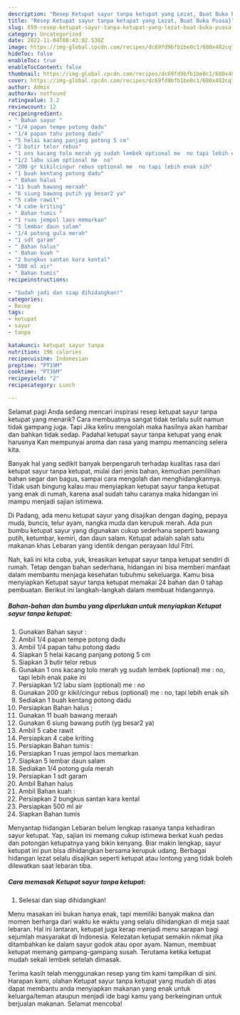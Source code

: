 ```yaml
---
description: "Resep Ketupat sayur tanpa ketupat yang Lezat, Buat Buka Puasa}"
title: "Resep Ketupat sayur tanpa ketupat yang Lezat, Buat Buka Puasa}"
slug: 659-resep-ketupat-sayur-tanpa-ketupat-yang-lezat-buat-buka-puasa
category: Uncategorized
date: 2022-11-04T08:43:02.530Z
image: https://img-global.cpcdn.com/recipes/dc69fd9bfb1be0c1/680x482cq70/ketupat-sayur-tanpa-ketupat-foto-resep-utama.jpg
hideToc: false
enableToc: true
enableTocContent: false
thumbnail: https://img-global.cpcdn.com/recipes/dc69fd9bfb1be0c1/680x482cq70/ketupat-sayur-tanpa-ketupat-foto-resep-utama.jpg
cover: https://img-global.cpcdn.com/recipes/dc69fd9bfb1be0c1/680x482cq70/ketupat-sayur-tanpa-ketupat-foto-resep-utama.jpg
author: Admin
authorAv: notfound
ratingvalue: 3.2
reviewcount: 12
recipeingredient:
- " Bahan sayur "
- "1/4 papan tempe potong dadu"
- "1/4 papan tahu potong dadu"
- "5 helai kacang panjang potong 5 cm"
- "3 butir telor rebus"
- "1 ons kacang tolo merah yg sudah lembek optional me  no tapi lebih enak pake ini"
- "1/2 labu siam optional me  no"
- "200 gr kikilcingur rebus optional me  no tapi lebih enak sih"
- "1 buah kentang potong dadu"
- " Bahan halus "
- "11 buah bawang meraah"
- "6 siung bawang putih yg besar2 ya"
- "5 cabe rawit"
- "4 cabe kriting"
- " Bahan tumis "
- "1 ruas jempol laos memarkan"
- "5 lembar daun salam"
- "1/4 potong gula merah"
- "1 sdt garam"
- " Bahan halus"
- " Bahan kuah "
- "2 bungkus santan kara kental"
- "500 ml air"
- " Bahan tumis"
recipeinstructions:

- "Sudah jadi dan siap dihidangkan!"
categories:
- Resep
tags:
- ketupat
- sayur
- tanpa

katakunci: ketupat sayur tanpa 
nutrition: 196 calories
recipecuisine: Indonesian
preptime: "PT19M"
cooktime: "PT36M"
recipeyield: "2"
recipecategory: Lunch

---
```



Selamat pagi Anda sedang mencari inspirasi resep ketupat sayur tanpa ketupat yang menarik? Cara membuatnya sangat tidak terlalu sulit namun tidak gampang juga. Tapi Jika keliru mengolah maka hasilnya akan hambar dan bahkan tidak sedap. Padahal ketupat sayur tanpa ketupat yang enak harusnya Kan mempunyai aroma dan rasa yang mampu memancing selera kita.


Banyak hal yang sedikit banyak berpengaruh terhadap kualitas rasa dari ketupat sayur tanpa ketupat, mulai dari jenis bahan, kemudian pemilihan bahan segar dan bagus, sampai cara mengolah dan menghidangkannya. Tidak usah bingung kalau mau menyiapkan ketupat sayur tanpa ketupat yang enak di rumah, karena asal sudah tahu caranya maka hidangan ini mampu menjadi sajian istimewa.

Di Padang, ada menu ketupat sayur yang disajikan dengan daging, pepaya muda, buncis, telur ayam, nangka muda dan kerupuk merah. Ada pun bumbu ketupat sayur yang digunakan cukup sederhana seperti bawang putih, ketumbar, kemiri, dan daun salam. Ketupat adalah salah satu makanan khas Lebaran yang identik dengan perayaan Idul Fitri.


Nah, kali ini kita coba, yuk, kreasikan ketupat sayur tanpa ketupat sendiri di rumah. Tetap dengan bahan sederhana, hidangan ini bisa memberi manfaat dalam membantu menjaga kesehatan tubuhmu sekeluarga. Kamu bisa menyiapkan Ketupat sayur tanpa ketupat memakai 24 bahan dan 0 tahap pembuatan. Berikut ini langkah-langkah dalam membuat hidangannya.

<!--inarticleads1-->

##### Bahan-bahan dan bumbu yang diperlukan untuk menyiapkan Ketupat sayur tanpa ketupat:

1. Gunakan  Bahan sayur :
1. Ambil 1/4 papan tempe potong dadu
1. Ambil 1/4 papan tahu potong dadu
1. Siapkan 5 helai kacang panjang potong 5 cm
1. Siapkan 3 butir telor rebus
1. Gunakan 1 ons kacang tolo merah yg sudah lembek (optional) me : no, tapi lebih enak pake ini
1. Persiapkan 1/2 labu siam (optional) me : no
1. Gunakan 200 gr kikil/cingur rebus (optional) me : no, tapi lebih enak sih
1. Sediakan 1 buah kentang potong dadu
1. Persiapkan  Bahan halus ;
1. Gunakan 11 buah bawang meraah
1. Gunakan 6 siung bawang putih (yg besar2 ya)
1. Ambil 5 cabe rawit
1. Persiapkan 4 cabe kriting
1. Persiapkan  Bahan tumis :
1. Persiapkan 1 ruas jempol laos memarkan
1. Siapkan 5 lembar daun salam
1. Sediakan 1/4 potong gula merah
1. Persiapkan 1 sdt garam
1. Ambil  Bahan halus
1. Ambil  Bahan kuah :
1. Persiapkan 2 bungkus santan kara kental
1. Persiapkan 500 ml air
1. Siapkan  Bahan tumis


Menyantap hidangan Lebaran belum lengkap rasanya tanpa kehadiran sayur ketupat. Yap, sajian ini memang cukup istimewa berkat kuah pedas dan potongan ketupatnya yang bikin kenyang. Biar makin lengkap, sayur ketupat ini pun bisa dihidangkan bersama kerupuk udang. Berbagai hidangan lezat selalu disajikan seperti ketupat atau lontong yang tidak boleh dilewatkan saat lebaran tiba. 

<!--inarticleads2-->

##### Cara memasak Ketupat sayur tanpa ketupat:


1. Selesai dan siap dihidangkan!

Menu masakan ini bukan hanya enak, tapi memiliki banyak makna dan momen berharga dari waktu ke waktu yang selalu dihidangkan di meja saat lebaran. Hal ini lantaran, ketupat juga kerap menjadi menu sarapan bagi sejumlah masyarakat di Indonesia. Kelezatan ketupat semakin nikmat jika ditambahkan ke dalam sayur godok atau opor ayam. Namun, membuat ketupat memang gampang-gampang susah. Terutama ketika ketupat mudah sekali lembek setelah dimasak. 

Terima kasih telah menggunakan resep yang tim kami tampilkan di sini. Harapan kami, olahan Ketupat sayur tanpa ketupat yang mudah di atas dapat membantu anda menyiapkan makanan yang enak untuk keluarga/teman ataupun menjadi ide bagi kamu yang berkeinginan untuk berjualan makanan. Selamat mencoba!
